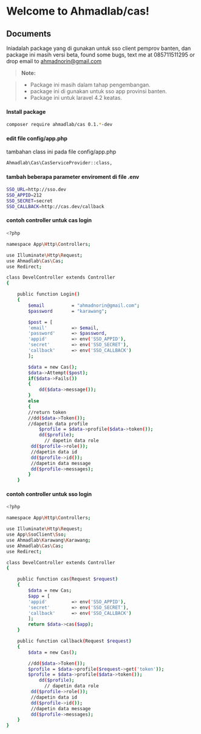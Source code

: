 Welcome to Ahmadlab/cas!
===================



Documents
-------------

Iniadalah package yang di gunakan untuk sso client pemprov banten, dan package ini masih versi beta, found some bugs, text me at 085711511295 or drop email to ahmadnorin@gmail.com


> **Note:**

> - Package ini masih dalam tahap pengembangan.
> - package ini di gunakan untuk sso app provinsi banten.
> - Package ini untuk laravel 4.2 keatas.

#### <i class="icon-file"></i> Install package

```sh
composer require ahmadlab/cas 0.1.*-dev
```
#### <i class="icon-file"></i> edit file config/app.php

tambahan class ini pada file config/app.php
```sh
Ahmadlab\Cas\CasServiceProvider::class,
```
#### <i class="icon-file"></i> tambah beberapa parameter enviroment di file .env

```sh
SSO_URL=http://sso.dev
SSO_APPID=212
SSO_SECRET=secret
SSO_CALLBACK=http://cas.dev/callback
```
#### <i class="icon-file"></i> contoh controller untuk cas login
```sh
<?php

namespace App\Http\Controllers;

use Illuminate\Http\Request;
use Ahmadlab\Cas\Cas;
use Redirect;

class DevelController extends Controller
{

    public function Login()
    {
    	$email 			= "ahmadnorin@gmail.com";
    	$password       = "karawang";

    	$post = [
    	'email'			=> $email,
    	'password'		=> $password,
    	'appid'			=> env('SSO_APPID'),
    	'secret'		=> env('SSO_SECRET'),
    	'callback'		=> env('SSO_CALLBACK')
    	];

    	$data = new Cas();
        $data->Attempt($post);
	   	if($data->Fails())
	   	{
            dd($data->message());
	   	}
	   	else
	   	{
	   	//return token
	   	//dd($data->Token());
	   	//dapetin data profile
            $profile = $data->profile($data->token());
            dd($profile);
              // dapetin data role
	     dd($profile->role());
	     //dapetin data id
	     dd($profile->id());
	     //dapetin data message
	     dd($profile->messages);
	   	}
    }
```

#### <i class="icon-file"></i> contoh controller untuk sso login

```sh
<?php

namespace App\Http\Controllers;

use Illuminate\Http\Request;
use App\SsoClient\Sso;
use Ahmadlab\Karawang\Karawang;
use Ahmadlab\Cas\Cas;
use Redirect;

class DevelController extends Controller
{

    public function cas(Request $request)
    {
        $data = new Cas;
        $app = [
        'appid'         => env('SSO_APPID'),
        'secret'        => env('SSO_SECRET'),
        'callback'      => env('SSO_CALLBACK')
        ];
        return $data->cas($app);
    }

    public function callback(Request $request)
    {
        $data = new Cas();

        //dd($data->Token());
        $profile = $data->profile($request->get('token'));
        $profile = $data->profile($data->token());
            dd($profile);
              // dapetin data role
	     dd($profile->role());
	     //dapetin data id
	     dd($profile->id());
	     //dapetin data message
	     dd($profile->messages);
    }
}

```



